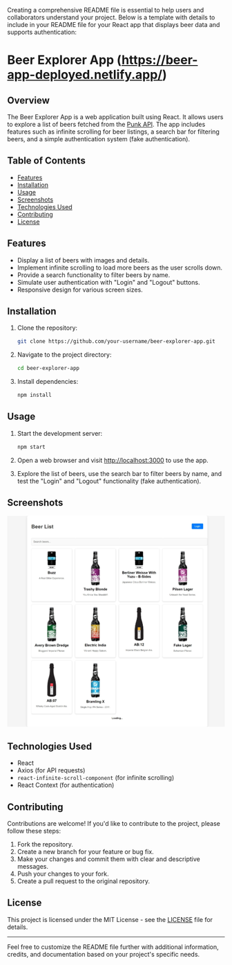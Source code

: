 Creating a comprehensive README file is essential to help users and collaborators understand your project. Below is a template with details to include in your README file for your React app that displays beer data and supports authentication:

# Beer Explorer App (https://beer-app-deployed.netlify.app/)

## Overview

The Beer Explorer App is a web application built using React. It allows users to explore a list of beers fetched from the [Punk API](https://punkapi.com/). The app includes features such as infinite scrolling for beer listings, a search bar for filtering beers, and a simple authentication system (fake authentication).

## Table of Contents

- [Features](#features)
- [Installation](#installation)
- [Usage](#usage)
- [Screenshots](#screenshots)
- [Technologies Used](#technologies-used)
- [Contributing](#contributing)
- [License](#license)

## Features

- Display a list of beers with images and details.
- Implement infinite scrolling to load more beers as the user scrolls down.
- Provide a search functionality to filter beers by name.
- Simulate user authentication with "Login" and "Logout" buttons.
- Responsive design for various screen sizes.

## Installation

1. Clone the repository:

   ```bash
   git clone https://github.com/your-username/beer-explorer-app.git
   ```

2. Navigate to the project directory:

   ```bash
   cd beer-explorer-app
   ```

3. Install dependencies:

   ```bash
   npm install
   ```

## Usage

1. Start the development server:

   ```bash
   npm start
   ```

2. Open a web browser and visit [http://localhost:3000](http://localhost:3000) to use the app.

3. Explore the list of beers, use the search bar to filter beers by name, and test the "Login" and "Logout" functionality (fake authentication).

## Screenshots

![Screenshot 1](/screenshot.jpeg)
## Technologies Used

- React
- Axios (for API requests)
- `react-infinite-scroll-component` (for infinite scrolling)
- React Context (for authentication)

## Contributing

Contributions are welcome! If you'd like to contribute to the project, please follow these steps:

1. Fork the repository.
2. Create a new branch for your feature or bug fix.
3. Make your changes and commit them with clear and descriptive messages.
4. Push your changes to your fork.
5. Create a pull request to the original repository.

## License

This project is licensed under the MIT License - see the [LICENSE](LICENSE) file for details.

---

Feel free to customize the README file further with additional information, credits, and documentation based on your project's specific needs.
